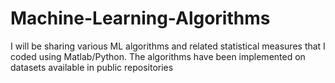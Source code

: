 # Machine-Learning-Algorithms
I will be sharing various ML algorithms and related statistical measures that I coded using Matlab/Python. The algorithms have been implemented on datasets available in public repositories
